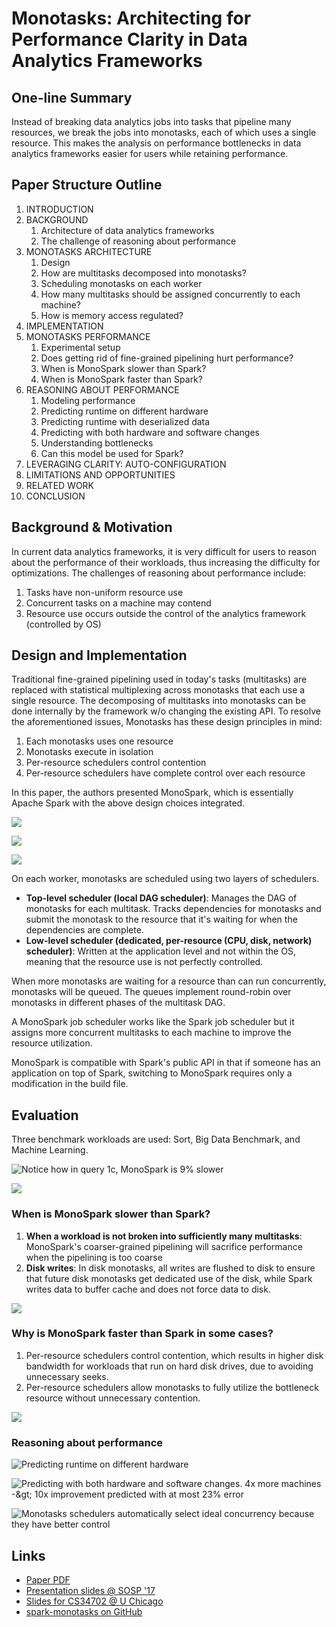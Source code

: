 # Monotasks: Architecting for Performance Clarity in Data Analytics Frameworks

## One-line Summary

Instead of breaking data analytics jobs into tasks that pipeline many resources, we break the jobs into monotasks, each of which uses a single resource. This makes the analysis on performance bottlenecks in data analytics frameworks easier for users while retaining performance.

## Paper Structure Outline

1. INTRODUCTION
2. BACKGROUND
   1. Architecture of data analytics frameworks
   2. The challenge of reasoning about performance
3. MONOTASKS ARCHITECTURE
   1. Design
   2. How are multitasks decomposed into monotasks?
   3. Scheduling monotasks on each worker
   4. How many multitasks should be assigned concurrently to each machine?
   5. How is memory access regulated?
4. IMPLEMENTATION
5. MONOTASKS PERFORMANCE
   1. Experimental setup
   2. Does getting rid of fine-grained pipelining hurt performance?
   3. When is MonoSpark slower than Spark?
   4. When is MonoSpark faster than Spark?
6. REASONING ABOUT PERFORMANCE
   1. Modeling performance
   2. Predicting runtime on different hardware
   3. Predicting runtime with deserialized data
   4. Predicting with both hardware and software changes
   5. Understanding bottlenecks
   6. Can this model be used for Spark?
7. LEVERAGING CLARITY: AUTO-CONFIGURATION
8. LIMITATIONS AND OPPORTUNITIES
9. RELATED WORK
10. CONCLUSION

## Background & Motivation

In current data analytics frameworks, it is very difficult for users to reason about the performance of their workloads, thus increasing the difficulty for optimizations. The challenges of reasoning about performance include:

1. Tasks have non-uniform resource use
2. Concurrent tasks on a machine may contend
3. Resource use occurs outside the control of the analytics framework \(controlled by OS\)

## Design and Implementation

Traditional fine-grained pipelining used in today's tasks \(multitasks\) are replaced with statistical multiplexing across monotasks that each use a single resource. The decomposing of multitasks into monotasks can be done internally by the framework w/o changing the existing API. To resolve the aforementioned issues, Monotasks has these design principles in mind:

1. Each monotasks uses one resource
2. Monotasks execute in isolation
3. Per-resource schedulers control contention
4. Per-resource schedulers have complete control over each resource

In this paper, the authors presented MonoSpark, which is essentially Apache Spark with the above design choices integrated.

![](../../.gitbook/assets/screen-shot-2020-12-25-at-11.56.33-am.png)

![](../../.gitbook/assets/screen-shot-2020-12-25-at-11.59.53-am.png)

![](../../.gitbook/assets/screen-shot-2020-12-25-at-12.03.03-pm.png)

On each worker, monotasks are scheduled using two layers of schedulers.

* **Top-level scheduler \(local DAG scheduler\)**: Manages the DAG of monotasks for each multitask. Tracks dependencies for monotasks and submit the monotask to the resource that it's waiting for when the dependencies are complete.
* **Low-level scheduler \(dedicated, per-resource \(CPU, disk, network\) scheduler\)**: Written at the application level and not within the OS, meaning that the resource use is not perfectly controlled.

When more monotasks are waiting for a resource than can run concurrently, monotasks will be queued. The queues implement round-robin over monotasks in different phases of the multitask DAG.

A MonoSpark job scheduler works like the Spark job scheduler but it assigns more concurrent multitasks to each machine to improve the resource utilization.

MonoSpark is compatible with Spark's public API in that if someone has an application on top of Spark, switching to MonoSpark requires only a modification in the build file.

## Evaluation

Three benchmark workloads are used: Sort, Big Data Benchmark, and Machine Learning.

![Notice how in query 1c, MonoSpark is 9% slower](../../.gitbook/assets/screen-shot-2020-12-25-at-12.27.22-pm.png)

![](../../.gitbook/assets/screen-shot-2020-12-25-at-12.29.18-pm.png)

### When is MonoSpark slower than Spark?

1. **When a workload is not broken into sufficiently many multitasks**: MonoSpark's coarser-grained pipelining will sacrifice performance when the pipelining is too coarse
2. **Disk writes**: In disk monotasks, all writes are flushed to disk to ensure that future disk monotasks get dedicated use of the disk, while Spark writes data to buffer cache and does not force data to disk.

![](../../.gitbook/assets/screen-shot-2020-12-25-at-12.25.56-pm.png)

### Why is MonoSpark faster than Spark in some cases?

1. Per-resource schedulers control contention, which results in higher disk bandwidth for workloads that run on hard disk drives, due to avoiding unnecessary seeks.
2. Per-resource schedulers allow monotasks to fully utilize the bottleneck resource without unnecessary contention.

![](../../.gitbook/assets/screen-shot-2020-12-25-at-12.26.19-pm.png)

### Reasoning about performance

![Predicting runtime on different hardware](../../.gitbook/assets/screen-shot-2020-12-25-at-12.32.56-pm.png)

![Predicting with both hardware and software changes. 4x more machines -&amp;gt; 10x improvement predicted with at most 23% error](../../.gitbook/assets/screen-shot-2020-12-25-at-12.33.46-pm.png)

![Monotasks schedulers automatically select ideal concurrency because they have better control](../../.gitbook/assets/screen-shot-2020-12-25-at-12.35.56-pm.png)

## Links

* [Paper PDF](http://kayousterhout.org/publications/sosp17-final183.pdf)
* [Presentation slides @ SOSP '17](http://kayousterhout.org/talks/2017_10_29_SOSP_Monotasks.pdf)
* [Slides for CS34702 @ U Chicago](https://people.cs.uchicago.edu/~junchenj/34702/slides/34702-MonoTasks.pdf)
* [spark-monotasks on GitHub](https://github.com/NetSys/spark-monotasks)









